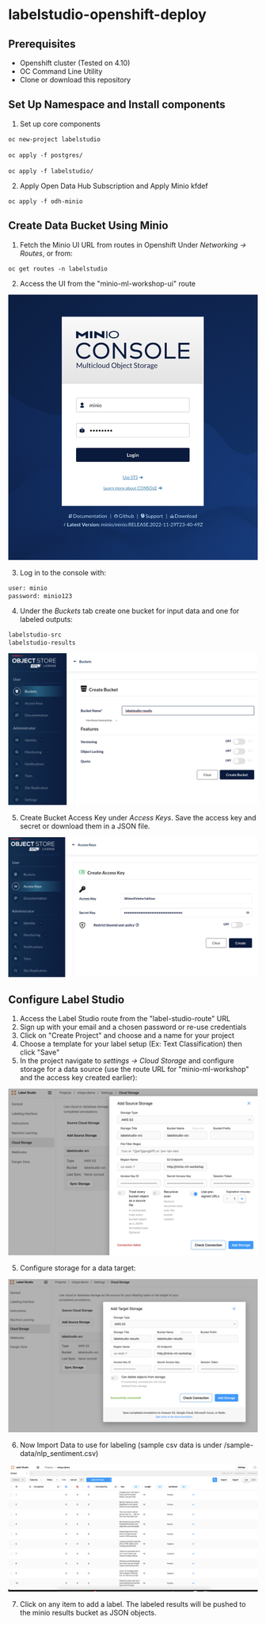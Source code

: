 # labelstudio-openshift-deploy

## Prerequisites

- Openshift cluster (Tested on 4.10)
- OC Command Line Utility
- Clone or download this repository

## Set Up Namespace and Install components

1. Set up core components
~~~
oc new-project labelstudio
  
oc apply -f postgres/
    
oc apply -f labelstudio/
~~~

2. Apply Open Data Hub Subscription and Apply Minio kfdef
~~~
oc apply -f odh-minio
~~~

## Create Data Bucket Using Minio

1. Fetch the Minio UI URL from routes in Openshift Under _Networking -> Routes_, or from:

~~~
oc get routes -n labelstudio
~~~

2. Access the UI from the "minio-ml-workshop-ui" route

![](docs/images/minio-console.png?raw=true "MinioConsole")

3. Log in to the console with:

~~~
user: minio
password: minio123
~~~

4. Under the _Buckets_ tab create one bucket for input data and one for labeled outputs:

~~~
labelstudio-src
labelstudio-results
~~~

![](docs/images/labelstudio-results-bucket.png?raw=true "LSBucket")

5. Create Bucket Access Key under _Access Keys_. Save the access key and secret or download them in a JSON file.

![](docs/images/accesskey.png?raw=true "accessKey")

## Configure Label Studio

1. Access the Label Studio route from the "label-studio-route" URL
2. Sign up with your email and a chosen password or re-use credentials
3. Click on "Create Project" and choose and a name for your project
4. Choose a template for your label setup (Ex: Text Classification) then click "Save"
4. In the project navigate to _settings -> Cloud Storage_ and configure storage for a data source (use the route URL for "minio-ml-workshop" and the access key created earlier):

![](docs/images/datasrc.png?raw=true "datasrc")


5.  Configure storage for a data target:

![](docs/images/datasink.png?raw=true "datasink")

6. Now Import Data to use for labeling (sample csv data is under /sample-data/nlp_sentiment.csv)

![](docs/images/data-screen.png?raw=true "data-screen")

7. Click on any item to add a label. The labeled results will be pushed to the minio results bucket as JSON objects.